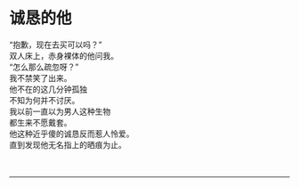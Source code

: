 # 诚恳的他

“抱歉，现在去买可以吗？”
\
双人床上，赤身裸体的他问我。
\
“怎么那么疏忽呀？”
\
我不禁笑了出来。
\
他不在的这几分钟孤独
\
不知为何并不讨厌。
\
我以前一直以为男人这种生物
\
都生来不愿戴套。
\
他这种近乎傻的诚恳反而惹人怜爱。
\
直到发现他无名指上的晒痕为止。
<br>
<br>
<br>

---
